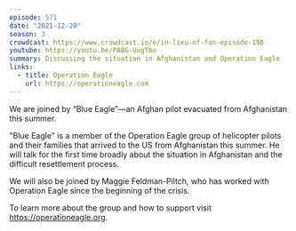 ```yaml
---
episode: 571
date: "2021-12-20"
season: 3
crowdcast: https://www.crowdcast.io/e/in-lieu-of-fun-episode-198
youtube: https://youtu.be/PABG-UugTbo
summary: Discussing the situation in Afghanistan and Operation Eagle
links:
  - title: Operation Eagle
    url: https://operationeagle.com
---
```

We are joined by “Blue Eagle”—an Afghan pilot evacuated from Afghanistan this summer.

"Blue Eagle" is a member of the Operation Eagle group of helicopter pilots and their families that arrived to the US from Afghanistan this summer. He will talk for the first time broadly about the situation in Afghanistan and the difficult resettlement process.

We will also be joined by Maggie Feldman-Piltch, who has worked with Operation Eagle since the beginning of the crisis.

To learn more about the group and how to support visit https://operationeagle.org.
